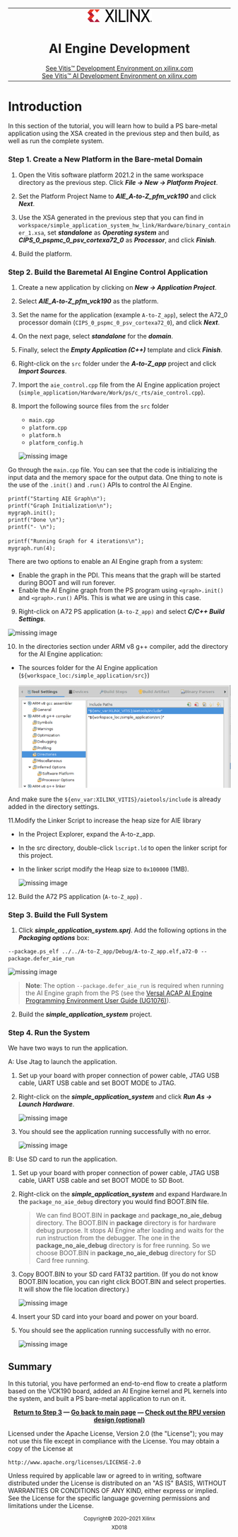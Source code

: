 ﻿<table class="sphinxhide" width="100%">
 <tr width="100%">
    <td align="center"><img src="https://raw.githubusercontent.com/Xilinx/Image-Collateral/main/xilinx-logo.png" width="30%"/><h1>AI Engine Development</h1>
    <a href="https://www.xilinx.com/products/design-tools/vitis.html">See Vitis™ Development Environment on xilinx.com</br></a>
    <a href="https://www.xilinx.com/products/design-tools/vitis/vitis-ai.html">See Vitis™ AI Development Environment on xilinx.com</a>
    </td>
 </tr>
</table>

# Introduction

In this section of the tutorial, you will learn how to build a PS bare-metal application using the XSA created in the previous step and then build, as well as run the complete system.

### Step 1. Create a New Platform in the Bare-metal Domain

1. Open the Vitis software platform 2021.2 in the same workspace directory as the previous step. Click ***File → New →  Platform Project***.

2. Set the Platform Project Name to ***AIE_A-to-Z_pfm_vck190*** and click ***Next***.

3. Use the XSA generated in the previous step that you can find in `workspace/simple_application_system_hw_link/Hardware/binary_container_1.xsa`, set ***standalone*** as ***Operating system*** and ***CIPS_0_pspmc_0_psv_cortexa72_0*** as ***Processor***, and click ***Finish***.

4. Build the platform.

### Step 2. Build the Baremetal AI Engine Control Application

1. Create a new application by clicking on ***New → Application Project***.

2. Select ***AIE_A-to-Z_pfm_vck190*** as the platform.

3. Set the name for the application (example `A-to-Z_app`), select the A72_0 processor domain (`CIPS_0_pspmc_0_psv_cortexa72_0`), and click ***Next***.

4. On the next page, select ***standalone*** for the ***domain***.

5. Finally, select the ***Empty Application (C++)*** template and click ***Finish***.

6. Right-click on the ```src``` folder under the ***A-to-Z_app*** project and click ***Import Sources***.

7. Import the `aie_control.cpp` file from the AI Engine application project (`simple_application/Hardware/Work/ps/c_rts/aie_control.cpp`).

8. Import the following source files from the `src` folder

   * `main.cpp`
   * `platform.cpp`
   * `platform.h`
   * `platform_config.h`

    ![missing image](images/ps_app_import.png)

Go through the `main.cpp` file. You can see that the code is initializing the input data and the memory space for the output data. One thing to note is the use of the `.init()` and `.run()` APIs to control the AI Engine.

```
printf("Starting AIE Graph\n");
printf("Graph Initialization\n");
mygraph.init();
printf("Done \n");
printf("- \n");

printf("Running Graph for 4 iterations\n");
mygraph.run(4);
```

There are two options to enable an AI Engine graph from a system:
* Enable the graph in the PDI. This means that the graph will be started during BOOT and will run forever.
* Enable the AI Engine graph from the PS program using `<graph>.init()` and `<graph>.run()` APIs. This is what we are using in this case.

9. Right-click on A72 PS application (`A-to-Z_app)` and select ***C/C++ Build Settings***.

  ![missing image](images/ps_app_cfg1.png)

10. In the directories section under ARM v8 g++ compiler, add the directory for the AI Engine application:

  -  The sources folder for the AI Engine application (`${workspace_loc:/simple_application/src}`)

     ![missing image](images/212_ps_app_cfg2.png)

And make sure the `${env_var:XILINX_VITIS}/aietools/include` is already added in the directory settings.

11.Modify the Linker Script to increase the heap size for AIE library

  - In the Project Explorer, expand the A-to-z_app.

  - In the src directory, double-click `lscript.ld` to open the linker script for this project.

  - In the linker script modify the Heap size to `0x100000` (1MB).

    ![missing image](images/heapsize.PNG)

12. Build the A72 PS application (`A-to-Z_app`) .     

### Step 3. Build the Full System

1. Click ***simple_application_system.sprj***. Add the following options in the ***Packaging options*** box:

```
--package.ps_elf ../../A-to-Z_app/Debug/A-to-Z_app.elf,a72-0 --package.defer_aie_run
```

  ![missing image](images/package_option.png)

>**Note**: The option  `--package.defer_aie_run` is required when running the AI Engine graph from the PS (see the [Versal ACAP AI Engine Programming Environment User Guide (UG1076)](https://docs.xilinx.com/r/en-US/ug1076-ai-engine-environment/Integrating-the-Application-Using-the-Vitis-Tools-Flow)).

2. Build the ***simple_application_system*** project.


### Step 4. Run the System

We have two ways to run the application.

A: Use Jtag to launch the application.

   1. Set up your board with proper connection of power cable, JTAG USB cable, UART USB cable and set BOOT MODE to JTAG.

   2. Right-click on the ***simple_application_system*** and click ***Run As → Launch Hardware***.

         ![missing image](images/run-on-hw.png)

   3. You should see the application running successfully with no error.

         ![missing image](images/hw_output.png)

B: Use SD card to run the application.

   1. Set up your board with proper connection of power cable, JTAG USB cable, UART USB cable and set BOOT MODE to SD Boot.

   2. Right-click on the ***simple_application_system*** and expand Hardware.In the `package_no_aie_debug` directory you would find BOOT.BIN file.

        > We can find BOOT.BIN in **package** and **package_no_aie_debug** directory. The BOOT.BIN in **package** directory is for hardware debug purpose. It stops AI Engine after loading and waits for the run instruction from the debugger. The one in the **package_no_aie_debug** directory is for free running. So we choose BOOT.BIN in **package_no_aie_debug** directory for SD Card free running.

   3. Copy BOOT.BIN to your SD card FAT32 partition. (If you do not know BOOT.BIN location, you can right click BOOT.BIN and select properties. It will show the file location directory.)

         ![missing image](images/package_no_aie_build.PNG)

   4. Insert your SD card into your board and power on your board.

   5. You should see the application running successfully with no error.

         ![missing image](images/hw_output.png)

## Summary

In this tutorial, you have performed an end-to-end flow to create a platform based on the VCK190 board, added an AI Engine kernel and PL kernels into the system, and built a PS bare-metal application to run on it.


<p align="center"><b><a href="./03-pl_application_creation.md">Return to Step 3</a> — <a href="./README.md">Go back to main page</a> — <a href="./05-RPU version[optional].md">Check out the RPU version design (optional)</a></b></p>




Licensed under the Apache License, Version 2.0 (the "License");
you may not use this file except in compliance with the License.
You may obtain a copy of the License at

    http://www.apache.org/licenses/LICENSE-2.0

Unless required by applicable law or agreed to in writing, software
distributed under the License is distributed on an "AS IS" BASIS,
WITHOUT WARRANTIES OR CONDITIONS OF ANY KIND, either express or implied.
See the License for the specific language governing permissions and
limitations under the License.

<p class="sphinxhide" align="center"><sup>Copyright&copy; 2020–2021 Xilinx</sup><br><sup>XD018</sup></br></p>
